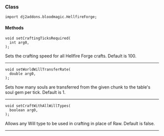 
### Class

```zenscript
import dj2addons.bloodmagic.HellfireForge;
```

#### Methods

```zenscript
void setCraftingTicksRequired(
  int arg0,
);
```

Sets the crafting speed for all Hellfire Forge crafts. Default is 100.

---


```zenscript
void setWorldWillTransferRate(
  double arg0,
);
```

Sets how many souls are transferred from the given chunk to the table's soul gem per tick. Default is 1.

---


```zenscript
void setCraftWithAllWillTypes(
  boolean arg0,
);
```

Allows any Will type to be used in crafting in place of Raw. Default is false.

---


